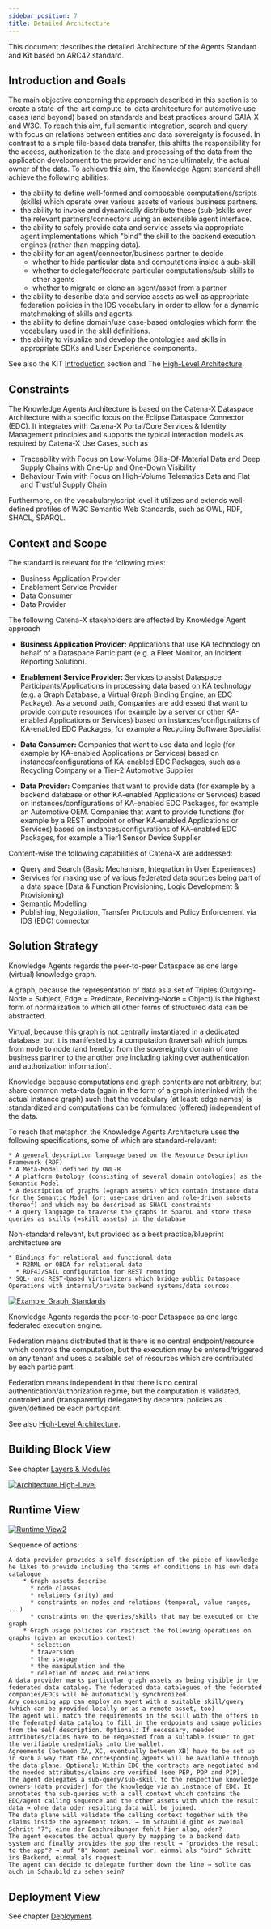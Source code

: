```yaml
---
sidebar_position: 7
title: Detailed Architecture
---
```


This document describes the detailed Architecture of the Agents Standard and Kit based on ARC42 standard.

## Introduction and Goals

The main objective concerning the approach described in this section is to create a state-of-the-art compute-to-data architecture for automotive use cases (and beyond) based on standards and best practices around GAIA-X and W3C. To reach this aim, full semantic integration, search and query with focus on relations between entities and data sovereignty is focused. In contrast to a simple file-based data transfer, this shifts the responsibility for the access, authorization to the data and processing of the data from the application development to the provider and hence ultimately, the actual owner of the data. To achieve this aim, the Knowledge Agent standard shall achieve the following abilities:

* the ability to define well-formed and composable computations/scripts (skills) which operate over various assets of various business partners.
* the ability to invoke and dynamically distribute these (sub-)skills over the relevant partners/connectors using an extensible agent interface.
* the ability to safely provide data and service assets via appropriate agent implementations which "bind" the skill to the backend execution engines (rather than mapping data).
* the ability for an agent/connector/business partner to decide
  * whether to hide particular data and computations inside a sub-skill
  * whether to delegate/federate particular computations/sub-skills to other agents
  * whether to migrate or clone an agent/asset from a partner
* the ability to describe data and service assets as well as appropriate federation policies in the IDS vocabulary in order to allow for a dynamic matchmaking of skills and agents.
* the ability to define domain/use case-based ontologies which form the vocabulary used in the skill definitions.
* the ability to visualize and develop the ontologies and skills in appropriate SDKs and User Experience components.

See also the KIT [Introduction](../adoption-view/intro) section and The [High-Level Architecture](architecture).

## Constraints

The Knowledge Agents Architecture is based on the Catena-X Dataspace Architecture with a specific focus on the Eclipse Dataspace Connector (EDC). It integrates with Catena-X Portal/Core Services & Identity Management principles and supports the typical interaction models as required by Catena-X Use Cases, such as

* Traceability with Focus on Low-Volume Bills-Of-Material Data and Deep Supply Chains with One-Up and One-Down Visibility
* Behaviour Twin with Focus on High-Volume Telematics Data and Flat and Trustful Supply Chain  

Furthermore, on the vocabulary/script level it utilizes and extends well-defined profiles of W3C Semantic Web Standards, such as OWL, RDF, SHACL, SPARQL.

## Context and Scope

The standard is relevant for the following roles:

* Business Application Provider
* Enablement Service Provider
* Data Consumer
* Data Provider

The following Catena-X stakeholders are affected by Knowledge Agent approach

* **Business Application Provider:** Applications that use KA technology on behalf of a Dataspace Participant (e.g. a Fleet Monitor, an Incident Reporting Solution).

* **Enablement Service Provider:** Services to assist Dataspace Participants/Applications in processing data based on KA technology (e.g. a Graph Database, a Virtual Graph Binding Engine, an EDC Package).
As a second path, Companies are addressed that want to provide compute resources (for example by a server or other KA-enabled Applications or Services) based on instances/configurations of KA-enabled EDC Packages, for example a Recycling Software Specialist

* **Data Consumer:** Companies that want to use data and logic (for example by KA-enabled Applications or Services) based on instances/configurations of KA-enabled EDC Packages, such as a Recycling Company or a Tier-2 Automotive Supplier
* **Data Provider:** Companies that want to provide data (for example by a backend database or other KA-enabled Applications or Services) based on instances/configurations of KA-enabled EDC Packages, for example an Automotive OEM. Companies that want to provide functions (for example by a REST endpoint or other KA-enabled Applications or Services) based on instances/configurations of KA-enabled EDC Packages, for example a Tier1 Sensor Device Supplier

Content-wise the following capabilities of Catena-X are addressed:

* Query and Search (Basic Mechanism, Integration in User Experiences)
* Services for making use of various federated data sources being part of a data space (Data & Function Provisioning, Logic Development & Provisioning)
* Semantic Modelling
* Publishing, Negotiation, Transfer Protocols and Policy Enforcement via IDS (EDC) connector

## Solution Strategy

Knowledge Agents regards the peer-to-peer Dataspace as one large (virtual) knowledge graph.

A graph, because the representation of data as a set of Triples (Outgoing-Node = Subject, Edge = Predicate, Receiving-Node = Object) is the highest form of normalization to which all other forms of structured data can be abstracted.

Virtual, because this graph is not centrally instantiated in a dedicated database, but it is manifested by a computation (traversal) which jumps from node to node (and hereby: from the sovereignity domain of one business partner to the another one including taking over authentication and authorization information).  

Knowledge because computations and graph contents are not arbitrary, but share common meta-data (again in the form of a graph interlinked with the actual instance graph) such that the vocabulary (at least: edge names) is standardized and computations can be formulated (offered)  independent of the data.

To reach that metaphor, the Knowledge Agents Architecture uses the following specifications, some of which are standard-relevant:

    * A general description language based on the Resource Description Framework (RDF)
    * A Meta-Model defined by OWL-R
    * A platform Ontology (consisting of several domain ontologies) as the Semantic Model
    * A description of graphs (=graph assets) which contain instance data for the Semantic Model (or: use-case driven and role-driven subsets thereof) and which may be described as SHACL constraints
    * A query language to traverse the graphs in SparQL and store these queries as skills (=skill assets) in the database

Non-standard relevant, but provided as a best practice/blueprint architecture are

    * Bindings for relational and functional data
      * R2RML or OBDA for relational data
      * RDF4J/SAIL configuration for REST remoting
    * SQL- and REST-based Virtualizers which bridge public Dataspace Operations with internal/private backend systems/data sources.

  [![Example_Graph_Standards](/img/Example_Graph.jpg)](/img/Example_Graph.jpg)

Knowledge Agents regards the peer-to-peer Dataspace as one large federated execution engine.

Federation means distributed that is there is no central endpoint/resource which controls the computation, but the execution may be entered/triggered on any tenant and uses a scalable set of resources which are contributed by each participant.

Federation means independent in that there is no central authentication/authorization regime, but the computation is validated, controled and (transparently) delegated by decentral policies as given/defined be each particpant.

See also [High-Level Architecture](architecture).

## Building Block View

See chapter [Layers & Modules](modules)

[![Architecture High-Level](/img/knowledge_agent_architecture_small.png)](/img/knowledge_agent_architecture.png)

## Runtime View

[![Runtime View2](/img/Runtime_View3.png)](/img/Runtime_View3.png)

Sequence of actions:

    A data provider provides a self description of the piece of knowledge he likes to provide including the terms of conditions in his own data catalogue
        * Graph assets describe
          * node classes
          * relations (arity) and 
          * constraints on nodes and relations (temporal, value ranges, ...) 
          * constraints on the queries/skills that may be executed on the graph
        * Graph usage policies can restrict the following operations on graphs (given an execution context)
          * selection
          * traversion
          * the storage
          * the manipulation and the
          * deletion of nodes and relations  
    A data provider marks particular graph assets as being visible in the federated data catalog. The federated data catalogues of the federated companies/EDCs will be automatically synchronized.
    Any consuming app can employ an agent with a suitable skill/query (which can be provided locally or as a remote asset, too)
    The agent will match the requirements in the skill with the offers in the federated data catalog to fill in the endpoints and usage policies from the self description. Optional: If necessary, needed attributes/claims have to be requested from a suitable issuer to get the verifiable credentials into the wallet.
    Agreements (between XA, XC, eventually between XB) have to be set up in such a way that the corresponding agents will be available through the data plane. Optional: Within EDC the contracts are negotiated and the needed attributes/claims are verified (see PEP, PDP and PIP).
    The agent delegates a sub-query/sub-skill to the respective knowledge owners (data provider) for the knowledge via an instance of EDC. It annotates the sub-queries with a call context which contains the EDC/agent calling sequence and the other assets with which the result data → ohne data oder resulting data will be joined.
    The data plane will validate the calling context together with the claims inside the agreement token. → im Schaubild gibt es zweimal Schritt "7"; eine der Beschreibungen fehlt hier also, oder?
    The agent executes the actual query by mapping to a backend data system and finally provides the app the result → "provides the result to the app"? → auf "8" kommt zweimal vor; einmal als "bind" Schritt ins Backend, einmal als request
    The agent can decide to delegate further down the line → sollte das auch im Schaubild zu sehen sein?

## Deployment View

See chapter [Deployment](../operation-view/deployment).
